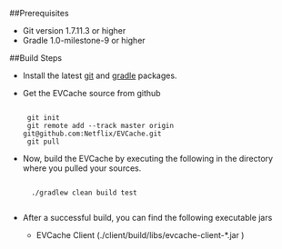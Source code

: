 ##Prerequisites

* Git version 1.7.11.3 or higher
* Gradle 1.0-milestone-9 or higher

##Build Steps

* Install the latest [git](http://git-scm.com/book/en/Getting-Started-Installing-Git) and [gradle](http://gradle.org/installation) packages.

*  Get the EVCache source from github
   <pre><code> 
    git init
    git remote add --track master origin git@github.com:Netflix/EVCache.git
    git pull
   </pre></code> 

* Now, build the EVCache by executing the following in the directory where you pulled your sources.

    <pre><code> 
    ./gradlew clean build test
    </pre></code> 

* After a successful build, you can find the following executable jars
     * EVCache Client (./client/build/libs/evcache-client-*.jar )
